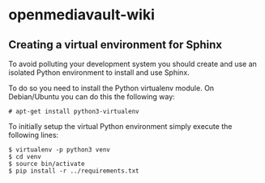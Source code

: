 # openmediavault-wiki
Creating a virtual environment for Sphinx
-----------------------------------------

To avoid polluting your development system you should create and use an isolated
Python environment to install and use Sphinx.

To do so you need to install the Python virtualenv module. On Debian/Ubuntu you
can do this the following way:

	# apt-get install python3-virtualenv

To initially setup the virtual Python environment simply execute the following
lines:

	$ virtualenv -p python3 venv
	$ cd venv
	$ source bin/activate
	$ pip install -r ../requirements.txt
